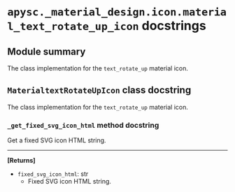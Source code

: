 # `apysc._material_design.icon.material_text_rotate_up_icon` docstrings

## Module summary

The class implementation for the `text_rotate_up` material icon.

## `MaterialtextRotateUpIcon` class docstring

The class implementation for the `text_rotate_up` material icon.

### `_get_fixed_svg_icon_html` method docstring

Get a fixed SVG icon HTML string.<hr>

**[Returns]**

- `fixed_svg_icon_html`: str
  - Fixed SVG icon HTML string.